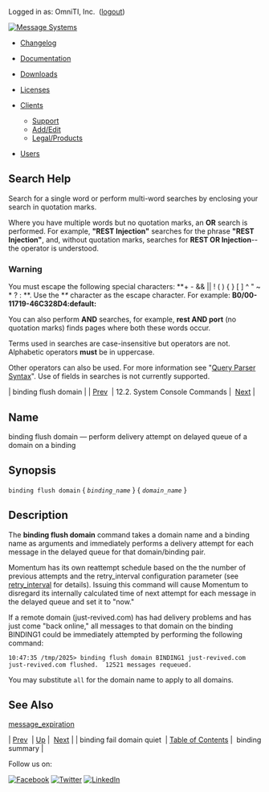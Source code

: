 Logged in as: OmniTI, Inc.  ([logout](https://support.messagesystems.com/logout.php))

[![Message Systems](https://support.messagesystems.com/images/ms-white205.png)](https://support.messagesystems.com/start.php) 

*   [Changelog](https://support.messagesystems.com/start.php?show=changelog)
*   [Documentation](https://support.messagesystems.com/docs/)
*   [Downloads](https://support.messagesystems.com/start.php)

*   [Licenses](https://support.messagesystems.com/license_summary.php)
*   <a href="">Clients</a>
    *   [Support](https://support.messagesystems.com/cs.php)
    *   [Add/Edit](https://support.messagesystems.com/edit_client.php)
    *   [Legal/Products](https://support.messagesystems.com/edit_products.php)
*   [Users](https://support.messagesystems.com/edit_customer.php)

## Search Help

Search for a single word or perform multi-word searches by enclosing your search in quotation marks.

Where you have multiple words but no quotation marks, an **OR** search is performed. For example, **"REST Injection"** searches for the phrase **"REST Injection"**, and, without quotation marks, searches for **REST OR Injection**--the operator is understood.

### Warning

You must escape the following special characters: **+ - && || ! ( ) { } [ ] ^ " ~ * ? : \**. Use the **\** character as the escape character. For example: **B0/00-11719-46C328D4\:default\:**

You can also perform **AND** searches, for example, **rest AND port** (no quotation marks) finds pages where both these words occur.

Terms used in searches are case-insensitive but operators are not. Alphabetic operators **must** be in uppercase.

Other operators can also be used. For more information see "[Query Parser Syntax](https://lucene.apache.org/core/old_versioned_docs/versions/3_0_0/queryparsersyntax.html)". Use of fields in searches is not currently supported.

| binding flush domain |
| [Prev](console_commands.binding_fail_domain_quiet.php)  | 12.2. System Console Commands |  [Next](console_commands.binding_summary.php) |

<a name="console_commands.binding_flush_domain"></a>
## Name

binding flush domain — perform delivery attempt on delayed queue of a domain on a binding

## Synopsis

`binding flush domain` { *`binding_name`* } { *`domain_name`* }

<a name="idp15454384"></a>
## Description

The **binding flush domain**              command takes a domain name and a binding name as arguments and immediately performs a delivery attempt for each message in the delayed queue for that domain/binding pair.

Momentum has its own reattempt schedule based on the the number of previous attempts and the retry_interval configuration parameter (see [retry_interval](conf.ref.retry_interval.php "retry_interval") for details). Issuing this command will cause Momentum to disregard its internally calculated time of next attempt for each message in the delayed queue and set it to "now."

If a remote domain (just-revived.com) has had delivery problems and has just come "back online," all messages to that domain on the binding BINDING1 could be immediately attempted by performing the following command:

```
10:47:35 /tmp/2025> binding flush domain BINDING1 just-revived.com
just-revived.com flushed.  12521 messages requeued.
```

You may substitute `all` for the domain name to apply to all domains.

<a name="idp15460064"></a>
## See Also

[message_expiration](conf.ref.message_expiration.php "message_expiration")

| [Prev](console_commands.binding_fail_domain_quiet.php)  | [Up](console.commands.non-module.php) |  [Next](console_commands.binding_summary.php) |
| binding fail domain quiet  | [Table of Contents](index.php) |  binding summary |

Follow us on:

[![Facebook](https://support.messagesystems.com/images/icon-facebook.png)](http://www.facebook.com/messagesystems) [![Twitter](https://support.messagesystems.com/images/icon-twitter.png)](http://twitter.com/#!/MessageSystems) [![LinkedIn](https://support.messagesystems.com/images/icon-linkedin.png)](http://www.linkedin.com/company/message-systems)
